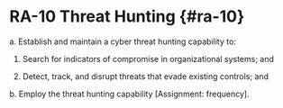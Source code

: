 # RA-10 Threat Hunting {#ra-10}

a. Establish and maintain a cyber threat hunting capability to:

1. Search for indicators of compromise in organizational systems; and

2. Detect, track, and disrupt threats that evade existing controls; and

b. Employ the threat hunting capability [Assignment: frequency].


